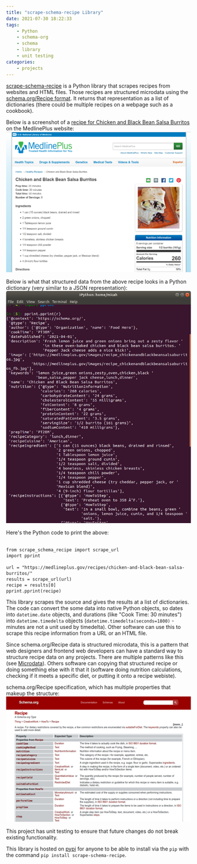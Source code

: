 ```yaml
---
title: "scrape-schema-recipe Library"
date: 2021-07-30 18:22:33
tags:
    - Python
    - schema-org
    - schema
    - library
    - unit testing
categories:
    - projects
---
```

[scrape-schema-recipe](https://github.com/micahcochran/scrape-schema-recipe) is a Python library that scrapes recipes from websites and HTML files.  Those recipes are structured microdata using the [schema.org/Recipe format](http://schema.org/Recipe/).  It returns that representation as a list of dictionaries (there could be multiple recipes on a webpage such as a cookbook).


Below is a screenshot of a [recipe for Chicken and Black Bean Salsa Burritos](https://medlineplus.gov/recipes/chicken-and-black-bean-salsa-burritos/) on the MedlinePlus website:
![Image of recipe](/images/ssr/ssr-medlineplus.webp "Screenshot of recipe for 'Chicken and Black Bean Salsa Burritos' on MedlinePlus website.")


Below is what that structured data from the above recipe looks in a Python dictionary (very similar to a JSON representation):
![Image of schema.org/Recipe data](/images/ssr/ssr-dict-recipe.webp "Python Dictionary of 'Chicken and Black Bean Salsa Burritos'")

Here's the Python code to print the above:
<pre><code class="python-html">
from scrape_schema_recipe import scrape_url
import pprint

url = "https://medlineplus.gov/recipes/chicken-and-black-bean-salsa-burritos/"
results = scrape_url(url)
recipe = results[0]
pprint.pprint(recipe)
</code></pre>

This library scrapes the source and gives the results at a list of dictionaries.  The code can convert the some data into native Python objects, so dates into `datetime.date` objects, and durations (like "Cook Time: 30 minutes") into `datetime.timedelta` objects (`datetime.timedelta(seconds=1800)` - minutes are not a unit used by timedelta). Other software can use this to scrape this recipe information from a URL or an HTML file.

Since schema.org/Recipe data is structured microdata, this is a pattern that web designers and frontend web developers can have a standard way to structure recipe data on any projects.  There are multiple patterns like this (see [Microdata](https://developer.mozilla.org/en-US/docs/Web/HTML/Microdata)).  Others software can copying that structured recipe or doing something else with it that it (software doing nutrition calculations, checking if it meets a specific diet, or putting it onto a recipe webiste).

schema.org/Recipe specification, which has multiple properties that makeup the structure:
![picture of the website schema.org/Recipe specification](/images/ssr/ssr-schema-org-recipe.webp "schema.org/Recipe specification, which has multiple properties that makeup the structure.") 

This project has unit testing to ensure that future changes do not break existing functionality.

This library is hosted on [pypi](https://pypi.org/project/scrape-schema-recipe/) for anyone to be able to install via the `pip` with the command `pip install scrape-schema-recipe`.


<script src="https://cdnjs.cloudflare.com/ajax/libs/highlight.js/11.7.0/highlight.min.js"></script>
<script>hljs.highlightAll();</script>
